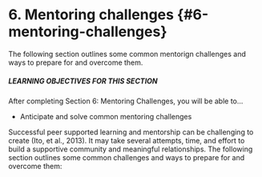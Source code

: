 # 6\. Mentoring challenges {#6-mentoring-challenges}

The following section outlines some common mentorign challenges and ways to prepare for and overcome them.

<div class="table-format objectives"><span class="title"><h5>LEARNING OBJECTIVES FOR THIS SECTION</h5></span>
After completing Section 6: Mentoring Challenges, you will be able to...
<ul><li>Anticipate and solve common mentoring challenges</li></ul>

Successful peer supported learning and mentorship can be challenging to create (Ito, et al., 2013). It may take several attempts, time, and effort to build a supportive community and meaningful relationships. The following section outlines some common challenges and ways to prepare for and overcome them: